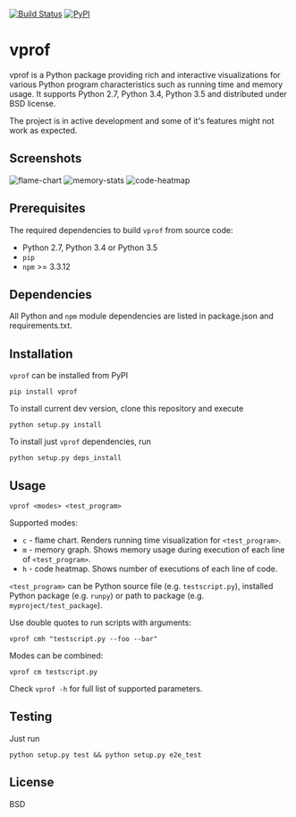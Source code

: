[![Build Status](https://travis-ci.org/nvdv/vprof.svg?branch=master)](https://travis-ci.org/nvdv/vprof)
[![PyPI](https://img.shields.io/pypi/v/vprof.svg)](https://pypi.python.org/pypi/vprof/)

# vprof

vprof is a Python package providing rich and interactive visualizations for
various Python program characteristics such as running time and memory usage.
It supports Python 2.7, Python 3.4, Python 3.5 and distributed under BSD license.

The project is in active development and some of it's features might not work as
expected.

## Screenshots

![flame-chart](http://i.imgur.com/mbszOET.png?1)
![memory-stats](http://i.imgur.com/jTJGu2t.png?1)
![code-heatmap](http://i.imgur.com/0FNdQHN.png?1)

## Prerequisites
The required dependencies to build ```vprof``` from source code:
 * Python 2.7, Python 3.4 or Python 3.5
 * ```pip```
 * ```npm``` >= 3.3.12

## Dependencies
All Python and ```npm``` module dependencies are listed in package.json and requirements.txt.

## Installation
```vprof``` can be installed from PyPI

    pip install vprof

To install current dev version, clone this repository and execute

    python setup.py install

To install just ```vprof``` dependencies, run

    python setup.py deps_install


## Usage

    vprof <modes> <test_program>

Supported modes:

* ```c``` - flame chart. Renders running time visualization for ```<test_program>```.
* ```m``` - memory graph. Shows memory usage during execution of each line of ```<test_program>```.
* ```h``` - code heatmap. Shows number of executions of each line of code.

```<test_program>``` can be Python source file (e.g. ```testscript.py```), installed Python package (e.g. ```runpy```) or path to package (e.g. ```myproject/test_package```).

Use double quotes to run scripts with arguments:

    vprof cmh "testscript.py --foo --bar"

Modes can be combined:

    vprof cm testscript.py

Check ```vprof -h``` for full list of supported parameters.

## Testing
Just run

    python setup.py test && python setup.py e2e_test

## License
BSD

